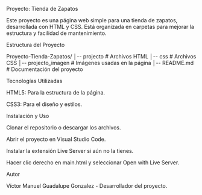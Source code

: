 Proyecto: Tienda de Zapatos

Este proyecto es una página web simple para una tienda de zapatos, desarrollada con HTML y CSS. Está organizada en carpetas para mejorar la estructura y facilidad de mantenimiento.

Estructura del Proyecto

Proyecto-Tienda-Zapatos/
│-- projecto         # Archivos HTML
│-- css             # Archivos CSS
│-- projecto_imagen     # Imágenes usadas en la página
│-- README.md      # Documentación del proyecto

Tecnologías Utilizadas

HTML5: Para la estructura de la página.

CSS3: Para el diseño y estilos.

Instalación y Uso

Clonar el repositorio o descargar los archivos.

Abrir el proyecto en Visual Studio Code.

Instalar la extensión Live Server si aún no la tienes.

Hacer clic derecho en main.html y seleccionar Open with Live Server.

Autor

Víctor Manuel Guadalupe Gonzalez - Desarrollador del proyecto.
